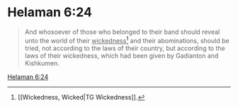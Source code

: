# Helaman 6:24

> And whosoever of those who belonged to their band should reveal unto the world of their <u>wickedness</u>[^a] and their abominations, should be tried, not according to the laws of their country, but according to the laws of their wickedness, which had been given by Gadianton and Kishkumen.

[Helaman 6:24](https://www.churchofjesuschrist.org/study/scriptures/bofm/hel/6?lang=eng&id=p24#p24)


[^a]: [[Wickedness, Wicked|TG Wickedness]].  
